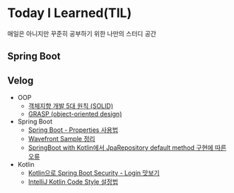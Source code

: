 # Today I Learned(TIL)
매일은 아니지만 꾸준히 공부하기 위한 나만의 스터디 공간
## Spring Boot

## Velog
- OOP
    - [객체지향 개발 5대 원칙 (SOLID)](https://velog.io/@lsb156/%EA%B0%9D%EC%B2%B4%EC%A7%80%ED%96%A5-%EA%B0%9C%EB%B0%9C-5%EB%8C%80-%EC%9B%90%EC%B9%99-SOLID)
    - [GRASP (object-oriented design)](https://velog.io/@lsb156/GRASP-object-oriented-design)
- Spring Boot
    - [Spring Boot - Properties 사용법](https://velog.io/@lsb156/Spring-Boot-Properties-Usage)
    - [Wavefront Sample 정리](https://velog.io/@lsb156/Spring-Boot-Wavefront-Sample-%EC%A0%95%EB%A6%AC)
    - [SpringBoot with Kotlin에서 JpaRepository default method 구현에 따른 오류](https://velog.io/@lsb156/SpringBoot-with-Kotlin%EC%97%90%EC%84%9C-JpaRepository-default-method-%EA%B5%AC%ED%98%84%EC%97%90-%EB%94%B0%EB%A5%B8-%EC%98%A4%EB%A5%98)
- Kotlin
    - [Kotlin으로 Spring Boot Security - Login 맛보기](https://velog.io/@lsb156/Kotlin%EC%9C%BC%EB%A1%9C-Spring-Boot-Security-Login-%EB%A7%9B%EB%B3%B4%EA%B8%B0)
    - [IntelliJ Kotlin Code Style 설정법](https://velog.io/@lsb156/IntelliJ-Kotlin-Code-Style-%EC%84%A4%EC%A0%95%EB%B2%95)